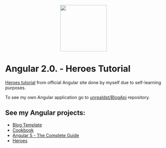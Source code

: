 <p align="center">
  <img src="https://raw.githubusercontent.com/wroclawianka/javaScript-learning/master/angular.png" height="150px"/>
</p>

# Angular 2.0. - Heroes Tutorial

[Heroes tutorial](https://angular.io/tutorial) from official Angular site done by myself due to self-learning purposes. 

To see my own Angular application go to [unrealdst/BlogApi](https://github.com/unrealdst/BlogApi/tree/master/Blog2.0/blog2.0) repository.

## See my Angular projects:
- [Blog Template](https://github.com/unrealdst/BlogApi/tree/master/Blog2.0/blog2.0)
- [Cookbook](https://github.com/wroclawianka/cookbook)
- [Angular 5 - The Complete Guide](https://www.udemy.com/the-complete-guide-to-angular-2/)
- [Heroes](https://github.com/wroclawianka/angular2.0_heroes-tutorial)

